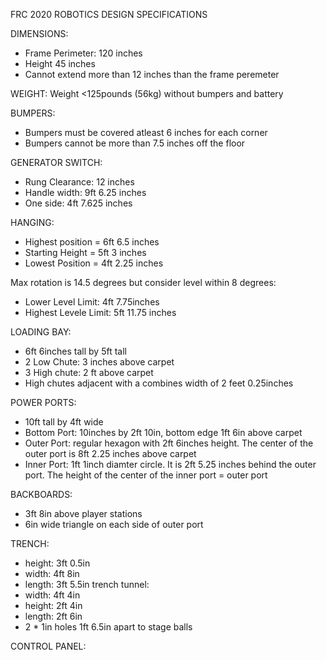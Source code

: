 FRC 2020 ROBOTICS DESIGN SPECIFICATIONS

DIMENSIONS:
- Frame Perimeter: 120 inches
- Height 45 inches
- Cannot extend more than 12 inches than the frame peremeter

WEIGHT:
Weight <125pounds (56kg) without bumpers and battery

BUMPERS:
- Bumpers must be covered atleast 6 inches for each corner
- Bumpers cannot be more than 7.5 inches off the floor

GENERATOR SWITCH:
- Rung Clearance: 12 inches
- Handle width: 9ft 6.25 inches
- One side: 4ft 7.625 inches

HANGING:
- Highest position = 6ft 6.5 inches
- Starting Height = 5ft 3 inches
- Lowest Position = 4ft 2.25 inches

Max rotation is 14.5 degrees but consider level within 8 degrees:
- Lower Level Limit: 4ft 7.75inches
- Highest Levele Limit: 5ft 11.75 inches

LOADING BAY:
- 6ft 6inches tall by 5ft tall
- 2 Low Chute: 3 inches above carpet
- 3 High chute: 2 ft above carpet 
- High chutes adjacent with a combines width of 2 feet 0.25inches

POWER PORTS:
- 10ft tall by 4ft wide
- Bottom Port: 10inches by 2ft 10in, bottom edge 1ft 6in above carpet
- Outer Port: regular hexagon with 2ft 6inches height. The center of the outer port is 8ft 2.25 inches above carpet
- Inner Port: 1ft 1inch diamter circle. It is 2ft 5.25 inches behind the outer port. The height of the center of the inner port = outer port


BACKBOARDS:
- 3ft 8in above player stations
- 6in wide triangle on each side of outer port

TRENCH:
- height: 3ft 0.5in
- width: 4ft 8in 
- length: 3ft 5.5in
trench tunnel:
- width: 4ft 4in
- height: 2ft 4in
- length: 2ft 6in
- 2 * 1in holes 1ft 6.5in apart to stage balls

CONTROL PANEL:





